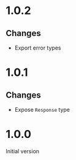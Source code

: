# 1.0.2

## Changes

- Export error types

# 1.0.1

## Changes

- Expose `Response` type

# 1.0.0

Initial version
